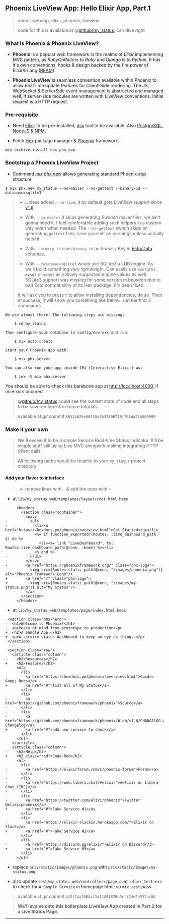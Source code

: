 
## Phoenix LiveView App: Hello Elixir App, Part.1

> about: webapp, elixir, phoenix, liveview
>
> code for this is available at @[github/my\_status](https://github.com/abhishekkr/my_status), can dive right


### What is Phoenix & Phoenix LiveView?

* **Phoenix** is a popular web framework in the realms of *Elixir* implementing MVC pattern, as *RubyOnRails* is to *Ruby* and *Django* is to *Python*. It has it's own conventions, hooks & design backed by the fire power of Elixir/Erlang ([BEAM](https://www.erlang.org/blog/a-brief-beam-primer/)).

* **Phoenix LiveView** is seamless convention available within Phoenix to allow RealTime update features for Client-Side rendering. The JS, WebSocket & ServerSide event management is abstracted and managed well, if server-side modules are written with LiveView conventions. Initial request is a HTTP request.


### Pre-requisite

* Need [Elixir](https://elixir-lang.org/install.html) to be pre-installed, [mix](https://elixir-lang.org/getting-started/mix-otp/introduction-to-mix.html) tool to be available. Also [PostgreSQL](https://www.postgresql.org/download/), [NodeJS & NPM](https://nodejs.org/en/download/).

* Fetch [Hex](https://hex.pm/) package manager & [Phoenix](https://www.phoenixframework.org/) framework.

```
mix archive.install hex phx_new
```


### Bootstrap a Phoenix LiveView Project

* Command *[mix phx.new](https://hexdocs.pm/phoenix/Mix.Tasks.Phx.New.html)* allows generating standard Phoenix app structure.

```
$ mix phx.new my_status --no-mailer --no-gettext --binary-id --database=sqlite3
```

> * Unless added `--no-live`, it by default gets LiveView support since [v1.6](https://github.com/phoenixframework/phoenix/blob/v1.6/CHANGELOG.md).
>
> * With `--no-mailer` it skips generating *Swoosh* mailer files, we ain't gonna need it. I feel comfortable adding such helpers in a custom way, even when needed. The `--no-gettext` switch skips on generating `gettext` files, save yourself on warnings unless actually need it.
>
> * With `--binary-id` uses `binary_id` as Primary Key in [Ecto/Data](https://github.com/elixir-ecto/ecto) schemas.
>
> * With `--database=sqlite3` would use SQLite3 as DB engine. As we'll build something very lightweight. Can easily use `postgres`, `mysql` or `mssql` as natively supported engine values as well. SQLite3 support was missing for some version in between due to bad Ecto compatibility of its Hex package. It's been fixed.
>
> It will ask you to press `Y` to allow installing dependencies, do so. Then at success, it will show you something like below.. run the first 3 commands.

```
We are almost there! The following steps are missing:

    $ cd my_status

Then configure your database in config/dev.exs and run:

    $ mix ecto.create

Start your Phoenix app with:

    $ mix phx.server

You can also run your app inside IEx (Interactive Elixir) as:

    $ iex -S mix phx.server
```

You should be able to check this barebone app at [http://localhost:4000](http://localhost:4000), if no errors occured.

> @[github/my\_status](https://github.com/abhishekkr/my_status) could see the current state of code and all steps to be covered here & in future tutorials
>
> available at *git commit* `8651b625e504f8e4637608716f768da2fb509999`

### Make it your own

> We'll evolve it to be a simple Service Real-time Status Indicator. It'll be simple stuff still using Live MVC alongwith making integrating HTTP Client calls.
>
> All following paths would be relative to your `my_status` project directory.

#### Add your flavor to interface

> * remove lines with `-` & add the ones with `+`

* at `lib/my_status_web/templates/layout/root.html.heex`

```
     <header>
       <section class="container">
         <nav>
-          <ul>
-            <li><a href="https://hexdocs.pm/phoenix/overview.html">Get Started</a></li>
             <%= if function_exported?(Routes, :live_dashboard_path, 2) do %>
               <li><%= link "LiveDashboard", to: Routes.live_dashboard_path(@conn, :home) %></li>
             <% end %>
-          </ul>
         </nav>
-        <a href="https://phoenixframework.org/" class="phx-logo">
-          <img src={Routes.static_path(@conn, "/images/phoenix.png")} alt="Phoenix Framework Logo"/>
+        <a href="/" class="phx-logo">
+          <img src={Routes.static_path(@conn, "/images/my-status.png")} alt="My Status"/>
         </a>
       </section>
     </header>
```

* at `lib/my_status_web/templates/page/index.html.heex`

```
 <section class="phx-hero">
-  <h1>Welcome to Phoenix!</h1>
-  <p>Peace of mind from prototype to production</p>
+  <h2>A Sample App.</h2>
+  <p>A service status dashboard to keep an eye on things.</p>
 </section>
 
 <section class="row">
   <article class="column">
-    <h2>Resources</h2>
+    <h2>Features</h2>
     <ul>
       <li>
-        <a href="https://hexdocs.pm/phoenix/overview.html">Guides &amp; Docs</a>
+        <a href="#">list all of My Status</a>
       </li>
       <li>
-        <a href="https://github.com/phoenixframework/phoenix">Source</a>
-      </li>
-      <li>
-        <a href="https://github.com/phoenixframework/phoenix/blob/v1.6/CHANGELOG.md">v1.6 Changelog</a>
+        <a href="#">add new service to check</a>
       </li>
     </ul>
   </article>
   <article class="column">
-    <h2>Help</h2>
+    <h2 class="red">Code-Red</h2>
     <ul>
       <li>
-        <a href="https://elixirforum.com/c/phoenix-forum">Forum</a>
-      </li>
-      <li>
-        <a href="https://web.libera.chat/#elixir">#elixir on Libera Chat (IRC)</a>
-      </li>
-      <li>
-        <a href="https://twitter.com/elixirphoenix">Twitter @elixirphoenix</a>
+        <a href="#">Fake Service #1</a>
       </li>
       <li>
-        <a href="https://elixir-slackin.herokuapp.com/">Elixir on Slack</a>
+        <a href="#">Fake Service #2</a>
       </li>
       <li>
-        <a href="https://discord.gg/elixir">Elixir on Discord</a>
+        <a href="#">Fake Service #3</a>
       </li>
     </ul>
```

* replace `priv/static/images/phoenix.png` with `priv/static/images/my-status.png`

* also update `test/my_status_web/controllers/page_controller_test.exs` to check for `A Sample Service` in homepage html; so `mix test` pass

> available at *git commit* `b42f24a2064af1d11491676d9cff74e2b932bc84`

> **We'll evolve onto this boilerplate LiveView App created in Part.2 for a Live Status Page.**

---
